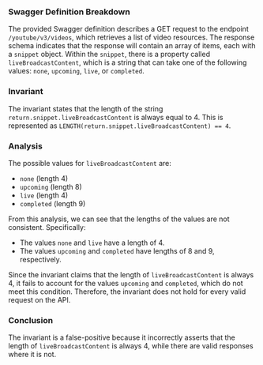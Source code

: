 ### Swagger Definition Breakdown
The provided Swagger definition describes a GET request to the endpoint `/youtube/v3/videos`, which retrieves a list of video resources. The response schema indicates that the response will contain an array of items, each with a `snippet` object. Within the `snippet`, there is a property called `liveBroadcastContent`, which is a string that can take one of the following values: `none`, `upcoming`, `live`, or `completed`.

### Invariant
The invariant states that the length of the string `return.snippet.liveBroadcastContent` is always equal to 4. This is represented as `LENGTH(return.snippet.liveBroadcastContent) == 4`.

### Analysis
The possible values for `liveBroadcastContent` are:
- `none` (length 4)
- `upcoming` (length 8)
- `live` (length 4)
- `completed` (length 9)

From this analysis, we can see that the lengths of the values are not consistent. Specifically:
- The values `none` and `live` have a length of 4.
- The values `upcoming` and `completed` have lengths of 8 and 9, respectively.

Since the invariant claims that the length of `liveBroadcastContent` is always 4, it fails to account for the values `upcoming` and `completed`, which do not meet this condition. Therefore, the invariant does not hold for every valid request on the API.

### Conclusion
The invariant is a false-positive because it incorrectly asserts that the length of `liveBroadcastContent` is always 4, while there are valid responses where it is not.
